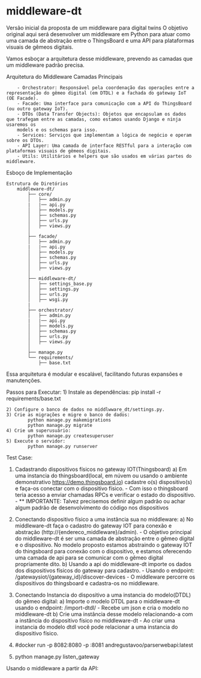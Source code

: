 # middleware-dt

Versão inicial da proposta de um middleware para digital twins O objetivo original aqui será desenvolver um middleware em Python para atuar como uma camada de abstração entre o ThingsBoard e uma API para plataformas visuais de gêmeos digitais.

Vamos esboçar a arquitetura desse middleware, prevendo as camadas que um middleware padrão precisa.

Arquitetura do Middleware
    Camadas Principais

        - Orchestrator: Responsável pela coordenação das operações entre a representação do gêmeo digital (em DTDL) e a fachada do gateway IoT (OE Facade).
        - Facade: Uma interface para comunicação com a API do ThingsBoard (ou outro gateway IoT).
        - DTOs (Data Transfer Objects): Objetos que encapsulam os dados que trafegam entre as camadas, como estamos usando Django e ninja usaremos os
        models e os schemas para isso.
        - Services: Serviços que implementam a lógica de negócio e operam sobre os DTOs.
        - API Layer: Uma camada de interface RESTful para a interação com plataformas visuais de gêmeos digitais.
        - Utils: Utilitários e helpers que são usados em várias partes do middleware.

Esboço de Implementação

    Estrutura de Diretórios
        middleware-dt/
            ├── core/
            │   ├── admin.py
            |   |── api.py
            │   ├── models.py
            │   ├── schemas.py
            │   ├── urls.py
            │   ├── views.py
            │
            ├── facade/
            │   ├── admin.py
            |   |── api.py
            │   ├── models.py
            │   ├── schemas.py
            │   ├── urls.py
            │   ├── views.py
            │
            ├── middleware-dt/
            │   ├── settings_base.py
            │   ├── settings.py
            │   ├── urls.py
            │   ├── wsgi.py
            |
            ├── orchestrator/
            │   ├── admin.py
            |   |── api.py
            │   ├── models.py
            │   ├── schemas.py
            │   ├── urls.py
            │   ├── views.py
            │
            ├── manage.py
            └── requirements/
                ├── base.txt


Essa arquitetura é modular e escalável, facilitando futuras expansões e manutenções.

Passos para Executar:
    1) Instale as dependências:
            pip install -r requirements/base.txt
    
    2) Configure o banco de dados no middlwware_dt/settings.py.
    3) Crie as migrações e migre o banco de dados:
            python manage.py makemigrations
            python manage.py migrate
    4) Crie um superusuário:
            python manage.py createsuperuser
    5) Execute o servidor:
            python manage.py runserver



Test Case:

1) Cadastrando dispositivos físicos no gateway IOT(Thingsboard)
        a) Em uma instancia do thingsboard(local, em núvem ou usando o ambiente demonstrativo https://demo.thingsboard.io) cadastre o(s) 
        dispositivo(s) e faça-os conectar com o dispositivo físico.
                - Com isso o thingsboard teria acesso a enviar chamadas RPCs e verificar o estado do dispositivo. 
                - ** IMPORTANTE: Talvez precisemos definir algum padrão ou achar algum padrão de desenvolvimento do código nos dispositivos

2) Conectando dispositivo físico a uma instância sua no middleware:
        a) No middleware-dt faça o cadastro do gateway IOT para conexão e abstração (http://{endereco_middleware}/admin).
                - O objetivo principal do middleware-dt é ser uma camada de abstração entre o gêmeo digital e o dispositivo. No modelo proposto estamos abstraindo o gateway IOT do thingsboard para conexão com o dispositivo, e estamos oferecendo uma camada de api para se comunicar com o gêmeo digital propriamente dito.
        b) Usando a api do middleware-dt importe os dados dos dispositivos físicos do gateway para cadastro.
                - Usando o endpoint: /gatewaysiot/{gateway_id}/discover-devices - O middleware percorre os dispositivos do thingsboard e cadastra-os 
                no middleware.

3) Conectando Instancia do dispositivo a uma instancia do modelo(DTDL) do gêmeo digital:
        a) Importe o modelo DTDL para o middleware-dt usando o endpoint:  /import-dtdl/
                - Recebe um json e cria o modelo no middleware-dt
        b) Crie uma instância desse modelo relacionando-a com a instância do dispositivo físico no middleware-dt
                - Ao criar uma instancia do modelo dtdl você pode relacionar a uma instancia do dispositivo físico.

4) #docker run -p 8082:8080 -p <porta>:8081 andregustavoo/parserwebapi:latest
5) python manage.py listen_gateway
        

Usando o middleware a partir da API:
